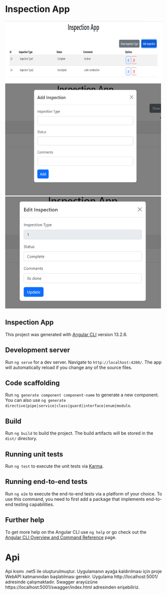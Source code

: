 # Inspection App
<img src="https://github.com/eamre/angular-inspection-app/blob/main/angular/src/assets/ph1.PNG" width="800" height="200" />
<img src="https://github.com/eamre/angular-inspection-app/blob/main/angular/src/assets/ph2.PNG" width="500" height="360" />
<img src="https://github.com/eamre/angular-inspection-app/blob/main/angular/src/assets/ph3.PNG" width="500" height="360" />

## Inspection App

This project was generated with [Angular CLI](https://github.com/angular/angular-cli) version 13.2.6.

## Development server

Run `ng serve` for a dev server. Navigate to `http://localhost:4200/`. The app will automatically reload if you change any of the source files.

## Code scaffolding

Run `ng generate component component-name` to generate a new component. You can also use `ng generate directive|pipe|service|class|guard|interface|enum|module`.

## Build

Run `ng build` to build the project. The build artifacts will be stored in the `dist/` directory.

## Running unit tests

Run `ng test` to execute the unit tests via [Karma](https://karma-runner.github.io).

## Running end-to-end tests

Run `ng e2e` to execute the end-to-end tests via a platform of your choice. To use this command, you need to first add a package that implements end-to-end testing capabilities.

## Further help
To get more help on the Angular CLI use `ng help` or go check out the [Angular CLI Overview and Command Reference](https://angular.io/cli) page.

# Api
Api kısmı .net5 ile oluşturulmuştur. Uygulamanın ayağa kaldırılması için proje WebAPI katmanından başlatılması gerekir. Uygulama http://localhost:5001/ adresinde çalışmaktadır. Swagger arayüzüne https://localhost:5001/swagger/index.html adresinden erişebiliriz.
